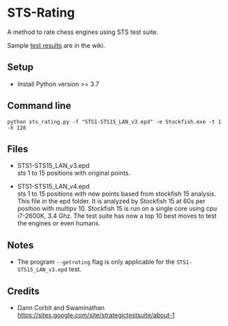 # STS-Rating
A method to rate chess engines using STS test suite.

Sample [test results](https://github.com/fsmosca/STS-Rating/wiki) are in the wiki.

## Setup

* Install Python version >= 3.7

## Command line
```
python sts_rating.py -f "STS1-STS15_LAN_v3.epd" -e Stockfish.exe -t 1 -h 128
```

## Files
* STS1-STS15_LAN_v3.epd  
sts 1 to 15 positions with original points.

* STS1-STS15_LAN_v4.epd  
sts 1 to 15 positions with new points based from stockfish 15 analysis. This file in the epd folder. It is analyzed by Stockfish 15 at 60s per position with multipv 10. Stockfish 15 is run on a single core using cpu i7-2600K, 3.4 Ghz. The test suite has now a top 10 best moves to test the engines or even humans.

## Notes
* The program `--getrating` flag is only applicable for the `STS1-STS15_LAN_v3.epd` test.

## Credits
* Dann Corbit and Swaminathan  
https://sites.google.com/site/strategictestsuite/about-1
